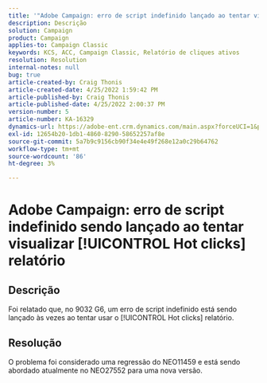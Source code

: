 ```yaml
---
title: '"Adobe Campaign: erro de script indefinido lançado ao tentar visualizar [!UICONTROL Hot clicks] relatório'''
description: Descrição
solution: Campaign
product: Campaign
applies-to: Campaign Classic
keywords: KCS, ACC, Campaign Classic, Relatório de cliques ativos
resolution: Resolution
internal-notes: null
bug: true
article-created-by: Craig Thonis
article-created-date: 4/25/2022 1:59:42 PM
article-published-by: Craig Thonis
article-published-date: 4/25/2022 2:00:37 PM
version-number: 5
article-number: KA-16329
dynamics-url: https://adobe-ent.crm.dynamics.com/main.aspx?forceUCI=1&pagetype=entityrecord&etn=knowledgearticle&id=deb088ee-9fc4-ec11-a7b6-0022480a1ec2
exl-id: 12654b20-1db1-4860-8290-58652257af8e
source-git-commit: 5a7b9c9156cb90f34e4e49f268e12a0c29b64762
workflow-type: tm+mt
source-wordcount: '86'
ht-degree: 3%

---
```


# Adobe Campaign: erro de script indefinido sendo lançado ao tentar visualizar [!UICONTROL Hot clicks] relatório

## Descrição


Foi relatado que, no 9032 G6, um erro de script indefinido está sendo lançado às vezes ao tentar usar o [!UICONTROL Hot clicks] relatório.


## Resolução


O problema foi considerado uma regressão do NEO11459 e está sendo abordado atualmente no NEO27552 para uma nova versão.
